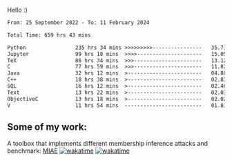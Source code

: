 Hello :)


<!--START_SECTION:waka-->

```txt
From: 25 September 2022 - To: 11 February 2024

Total Time: 659 hrs 43 mins

Python                235 hrs 34 mins >>>>>>>>>----------------   35.71 %
Jupyter               99 hrs 18 mins  >>>>---------------------   15.05 %
TeX                   86 hrs 34 mins  >>>----------------------   13.12 %
C                     77 hrs 59 mins  >>>----------------------   11.82 %
Java                  32 hrs 12 mins  >------------------------   04.88 %
C++                   18 hrs 38 mins  >------------------------   02.83 %
SQL                   16 hrs 12 mins  >------------------------   02.46 %
Text                  13 hrs 22 mins  >------------------------   02.03 %
ObjectiveC            13 hrs 18 mins  >------------------------   02.02 %
V                     11 hrs 54 mins  -------------------------   01.81 %
```

<!--END_SECTION:waka-->

## Some of my work: 

A toolbox that implements different membership inference attacks and benchmark: [MIAE](https://github.com/RPI-DSPlab) [![wakatime](https://wakatime.com/badge/user/18ac89f5-baf8-49e6-a5ee-d9272435ce3a/project/3e6541fd-578f-4d9d-9080-f2a42b2d10e1.svg)](https://wakatime.com/badge/user/18ac89f5-baf8-49e6-a5ee-d9272435ce3a/project/3e6541fd-578f-4d9d-9080-f2a42b2d10e1) [![wakatime](https://wakatime.com/badge/user/18ac89f5-baf8-49e6-a5ee-d9272435ce3a/project/5d5826e9-c6d6-4d86-8b00-0d1608c5f167.svg)](https://wakatime.com/badge/user/18ac89f5-baf8-49e6-a5ee-d9272435ce3a/project/5d5826e9-c6d6-4d86-8b00-0d1608c5f167)
